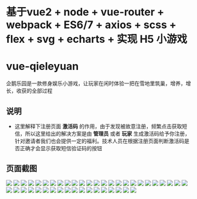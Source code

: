 
# 基于vue2 + node + vue-router + webpack + ES6/7 + axios + scss + flex + svg + echarts +  实现 H5 小游戏

# vue-qieleyuan
企鹅乐园是一款修身娱乐小游戏，让玩家在闲时体验一把在雪地里筑巢，增养，增长，收获的全部过程

## 说明
- 这里解释下注册页面 **激活码** 的作用，由于发现被故意注册，频繁点击获取短信，所以这里给出的解决方案是由 **管理员** 或者 **玩家** 生成激活码给予你注册，针对邀请者我们也会提供一定的福利。技术人员在根据注册页面判断激活码是否正确才会显示获取短信验证码的按钮


## 页面截图
<img src="./screenshots/1.jpg"/>
<img src="./screenshots/2.jpg"/>
<img src="./screenshots/3.jpg"/>
<img src="./screenshots/4.jpg"/>
<img src="./screenshots/5.jpg"/>
<img src="./screenshots/6.jpg"/>
<img src="./screenshots/7.jpg"/>
<img src="./screenshots/7-1.jpg"/>
<img src="./screenshots/8.jpg"/>
<img src="./screenshots/9.jpg"/>
<img src="./screenshots/10.jpg"/>
<img src="./screenshots/11.jpg"/>
<img src="./screenshots/12.jpg"/>
<img src="./screenshots/13.jpg"/>
<img src="./screenshots/14.jpg"/>
<img src="./screenshots/15.jpg"/>
<img src="./screenshots/16.jpg"/>
<img src="./screenshots/17.jpg"/>
<img src="./screenshots/18.jpg"/>
<img src="./screenshots/19.jpg"/>
<img src="./screenshots/20.jpg"/>
<img src="./screenshots/21.jpg"/>
<img src="./screenshots/22.jpg"/>
<img src="./screenshots/23.jpg"/>
<img src="./screenshots/24.jpg"/>
<img src="./screenshots/25.jpg"/>
<img src="./screenshots/26.jpg"/>
<img src="./screenshots/27.jpg"/>
<img src="./screenshots/28.jpg"/>
<img src="./screenshots/29.jpg"/>
<img src="./screenshots/30.jpg"/>
<img src="./screenshots/31.jpg"/>
<img src="./screenshots/32.jpg"/>
<img src="./screenshots/33.jpg"/>
<img src="./screenshots/34.jpg"/>
<img src="./screenshots/35.jpg"/>
<img src="./screenshots/36.jpg"/>
<img src="./screenshots/37.jpg"/>
<img src="./screenshots/38.jpg"/>
<img src="./screenshots/39.jpg"/>
<img src="./screenshots/40.jpg"/>
<img src="./screenshots/41.jpg"/>
<img src="./screenshots/42.jpg"/>
